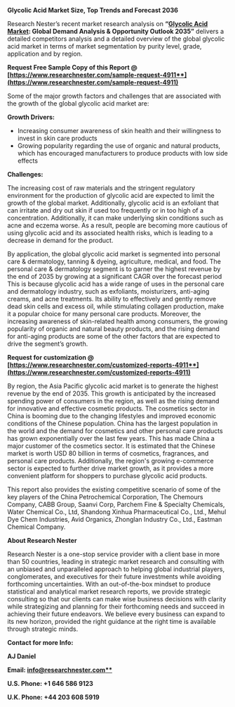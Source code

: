 ﻿**Glycolic Acid Market Size, Top Trends and Forecast 2036**

Research Nester’s recent market research analysis on **“[Glycolic Acid Market](https://www.researchnester.com/reports/glycolic-acid-market/4911): Global Demand Analysis & Opportunity Outlook 2035”** delivers a detailed competitors analysis and a detailed overview of the global glycolic acid market in terms of market segmentation by purity level, grade, application and by region. 

**Request Free Sample Copy of this Report @ [https://www.researchnester.com/sample-request-4911**](https://www.researchnester.com/sample-request-4911)**

Some of the major growth factors and challenges that are associated with the growth of the global glycolic acid market are: 

**Growth Drivers:**

- Increasing consumer awareness of skin health and their willingness to invest in skin care products 
- Growing popularity regarding the use of organic and natural products, which has encouraged manufacturers to produce products with low side effects

**Challenges:**

The increasing cost of raw materials and the stringent regulatory environment for the production of glycolic acid are expected to limit the growth of the global market. Additionally, glycolic acid is an exfoliant that can irritate and dry out skin if used too frequently or in too high of a concentration. Additionally, it can make underlying skin conditions such as acne and eczema worse. As a result, people are becoming more cautious of using glycolic acid and its associated health risks, which is leading to a decrease in demand for the product.

By application, the global glycolic acid market is segmented into personal care & dermatology, tanning & dyeing, agriculture, medical, and food. The personal care & dermatology segment is to garner the highest revenue by the end of 2035 by growing at a significant CAGR over the forecast period This is because glycolic acid has a wide range of uses in the personal care and dermatology industry, such as exfoliants, moisturizers, anti-aging creams, and acne treatments. Its ability to effectively and gently remove dead skin cells and excess oil, while stimulating collagen production, make it a popular choice for many personal care products. Moreover, the increasing awareness of skin-related health among consumers, the growing popularity of organic and natural beauty products, and the rising demand for anti-aging products are some of the other factors that are expected to drive the segment’s growth. 

**Request for customization @ [https://www.researchnester.com/customized-reports-4911**](https://www.researchnester.com/customized-reports-4911)**

By region, the Asia Pacific glycolic acid market is to generate the highest revenue by the end of 2035. This growth is anticipated by the increased spending power of consumers in the region, as well as the rising demand for innovative and effective cosmetic products. The cosmetics sector in China is booming due to the changing lifestyles and improved economic conditions of the Chinese population. China has the largest population in the world and the demand for cosmetics and other personal care products has grown exponentially over the last few years. This has made China a major customer of the cosmetics sector. It is estimated that the Chinese market is worth USD 80 billion in terms of cosmetics, fragrances, and personal care products. Additionally, the region's growing e-commerce sector is expected to further drive market growth, as it provides a more convenient platform for shoppers to purchase glycolic acid products.

This report also provides the existing competitive scenario of some of the key players of the China Petrochemical Corporation, The Chemours Company, CABB Group, Saanvi Corp, Parchem Fine & Specialty Chemicals, Water Chemical Co., Ltd, Shandong Xinhua Pharmaceutical Co., Ltd., Mehul Dye Chem Industries, Avid Organics, Zhonglan Industry Co., Ltd., Eastman Chemical Company.

<a name="_hlk170730016"></a>**About Research Nester**

Research Nester is a one-stop service provider with a client base in more than 50 countries, leading in strategic market research and consulting with an unbiased and unparalleled approach to helping global industrial players, conglomerates, and executives for their future investments while avoiding forthcoming uncertainties. With an out-of-the-box mindset to produce statistical and analytical market research reports, we provide strategic consulting so that our clients can make wise business decisions with clarity while strategizing and planning for their forthcoming needs and succeed in achieving their future endeavors. We believe every business can expand to its new horizon, provided the right guidance at the right time is available through strategic minds.

**Contact for more Info:**

**AJ Daniel**

**Email: [info@researchnester.com**](mailto:info@researchnester.com)**

**U.S. Phone: +1 646 586 9123** 

**U.K. Phone: +44 203 608 5919**
